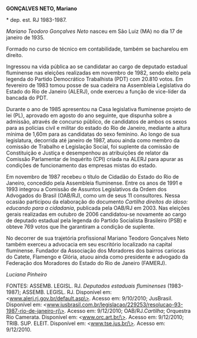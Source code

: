 **GONÇALVES NETO, Mariano**

\* dep. est. RJ 1983-1987.

*Mariano Teodoro Gonçalves Neto* nasceu em São Luiz (MA) no dia 17 de
janeiro de 1935.

Formado no curso de técnico em contabilidade, também se bacharelou em
direito.

Ingressou na vida pública ao se candidatar ao cargo de deputado estadual
fluminense nas eleições realizadas em novembro de 1982, sendo eleito
pela legenda do Partido Democrático Trabalhista (PDT) com 20.810 votos.
Em fevereiro de 1983 tomou posse de sua cadeira na Assembleia
Legislativa do Estado do Rio de Janeiro (ALERJ), onde exerceu a função
de vice-líder da bancada do PDT.

Durante o ano de 1985 apresentou na Casa legislativa fluminense projeto
de lei (PL), aprovado em agosto do ano seguinte, que dispunha sobre a
admissão, através de concurso público, de candidatos de ambos os sexos
para as polícias civil e militar do estado do Rio de Janeiro, mediante a
altura mínima de 1,60m para as candidatas do sexo feminino. Ao longo de
sua legislatura, decorrida até janeiro de 1987, atuou ainda como membro
da comissão de Trabalho e Legislação Social, foi suplente da comissão de
Constituição e Justiça e desempenhou as atribuições de relator da
Comissão Parlamentar de Inquérito (CPI) criada na ALERJ para apurar as
condições de funcionamento das empresas mistas do estado.

Em novembro de 1987 recebeu o título de Cidadão do Estado do Rio de
Janeiro, concedido pela Assembleia fluminense. Entre os anos de 1991 e
1993 integrou a Comissão de Assuntos Legislativos da Ordem dos Advogados
do Brasil (OAB/RJ), como um de seus 11 consultores. Nessa ocasião
participou da elaboração do documento *Cartilha direitos do idoso:
educando para a cidadania*, publicada pela OAB/RJ em 2003. Nas eleições
gerais realizadas em outubro de 2006 candidatou-se novamente ao cargo de
deputado estadual pela legenda do Partido Socialista Brasileiro (PSB) e
obteve 769 votos que lhe garantiram a condição de suplente.

No decorrer de sua trajetória profissional Mariano Teodoro Gonçalves
Neto também exerceu a advocacia em seu escritório localizado na capital
fluminense. Fundador da Associação dos Moradores dos bairros cariocas do
Catete, Flamengo e Glória, atuou ainda como presidente e advogado da
Federação dos Moradores do Estado do Rio de Janeiro (FAMERJ).

*Luciana Pinheiro*

FONTES: ASSEMB. LEGISL. RJ. *Deputados estaduais fluminenses*
(1983-1987); ASSEMB. LEGISL. RJ. Disponível em:
\<www.alerj.rj.gov.br/default.asp\>. Acesso em: 9/10/2010; JusBrasil.
Disponível em:
\<www.jusbrasil.com.br/legislacao/229253/resolucao-93-1987-rio-de-janeiro-rj\>.
Acesso em: 9/12/2010; OAB/RJ.*Cartilha*; Orquestra Rio Camerata.
Disponível em: \<www.orc.art.br/\>. Acesso em: 9/12/2010; TRIB. SUP.
ELEIT. Disponível em: \<www.tse.jus.br/\>. Acesso em: 9/12/2010.
